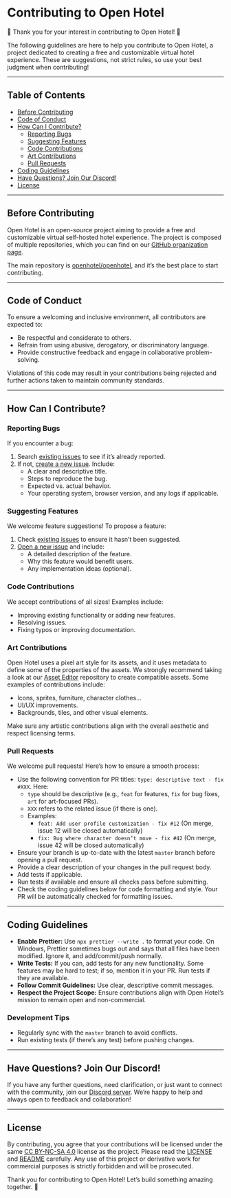 # Contributing to Open Hotel

🌟 Thank you for your interest in contributing to Open Hotel! 🌟

The following guidelines are here to help you contribute to Open Hotel, a project dedicated to creating a free and customizable virtual hotel experience. These are suggestions, not strict rules, so use your best judgment when contributing!

---

## Table of Contents

- [Before Contributing](#before-contributing)
- [Code of Conduct](#code-of-conduct)
- [How Can I Contribute?](#how-can-i-contribute)
  - [Reporting Bugs](#reporting-bugs)
  - [Suggesting Features](#suggesting-features)
  - [Code Contributions](#code-contributions)
  - [Art Contributions](#art-contributions)
  - [Pull Requests](#pull-requests)
- [Coding Guidelines](#coding-guidelines)
- [Have Questions? Join Our Discord!](#have-questions-join-our-discord)
- [License](#license)

---

## Before Contributing

Open Hotel is an open-source project aiming to provide a free and customizable virtual self-hosted hotel experience. The project is composed of multiple repositories, which you can find on our [GitHub organization page](https://github.com/openhotel/).

The main repository is [openhotel/openhotel](https://github.com/openhotel/openhotel/), and it’s the best place to start contributing.

---

## Code of Conduct

To ensure a welcoming and inclusive environment, all contributors are expected to:

- Be respectful and considerate to others.
- Refrain from using abusive, derogatory, or discriminatory language.
- Provide constructive feedback and engage in collaborative problem-solving.

Violations of this code may result in your contributions being rejected and further actions taken to maintain community standards.

---

## How Can I Contribute?

### Reporting Bugs

If you encounter a bug:

1. Search [existing issues](https://github.com/openhotel/openhotel/issues) to see if it’s already reported.
2. If not, [create a new issue](https://github.com/openhotel/openhotel/issues/new). Include:
   - A clear and descriptive title.
   - Steps to reproduce the bug.
   - Expected vs. actual behavior.
   - Your operating system, browser version, and any logs if applicable.

### Suggesting Features

We welcome feature suggestions! To propose a feature:

1. Check [existing issues](https://github.com/openhotel/openhotel/issues) to ensure it hasn’t been suggested.
2. [Open a new issue](https://github.com/openhotel/openhotel/issues/new) and include:
   - A detailed description of the feature.
   - Why this feature would benefit users.
   - Any implementation ideas (optional).

### Code Contributions

We accept contributions of all sizes! Examples include:

- Improving existing functionality or adding new features.
- Resolving issues.
- Fixing typos or improving documentation.

### Art Contributions

Open Hotel uses a pixel art style for its assets, and it uses metadata to define some of the properties of the assets. We strongly recommend taking a look at our [Asset Editor](https://github.com/openhotel/asset-editor) repository to create compatible assets. Some examples of contributions include:

- Icons, sprites, furniture, character clothes...
- UI/UX improvements.
- Backgrounds, tiles, and other visual elements.

Make sure any artistic contributions align with the overall aesthetic and respect licensing terms.

### Pull Requests

We welcome pull requests! Here’s how to ensure a smooth process:

- Use the following convention for PR titles: `type: descriptive text - fix #XXX`. Here:
  - `type` should be descriptive (e.g., `feat` for features, `fix` for bug fixes, `art` for art-focused PRs).
  - `XXX` refers to the related issue (if there is one).
  - Examples:
    - `feat: Add user profile customization - fix #12` (On merge, issue 12 will be closed automatically)
    - `fix: Bug where character doesn’t move - fix #42` (On merge, issue 42 will be closed automatically)
- Ensure your branch is up-to-date with the latest `master` branch before opening a pull request.
- Provide a clear description of your changes in the pull request body.
- Add tests if applicable.
- Run tests if available and ensure all checks pass before submitting.
- Check the coding guidelines below for code formatting and style. Your PR will be automatically checked for formatting issues.

---

## Coding Guidelines

- **Enable Prettier:** Use `npx prettier --write .` to format your code. On Windows, Prettier sometimes bugs out and says that all files have been modified. Ignore it, and add/commit/push normally.
- **Write Tests:** If you can, add tests for any new functionality. Some features may be hard to test; if so, mention it in your PR. Run tests if they are available.
- **Follow Commit Guidelines:** Use clear, descriptive commit messages.
- **Respect the Project Scope:** Ensure contributions align with Open Hotel’s mission to remain open and non-commercial.

### Development Tips

- Regularly sync with the `master` branch to avoid conflicts.
- Run existing tests (if there’s any test) before pushing changes.

---

## Have Questions? Join Our Discord!

If you have any further questions, need clarification, or just want to connect with the community, join our [Discord server](https://discord.com/invite/qBZfPdNWUj). We’re happy to help and always open to feedback and collaboration!

---

## License

By contributing, you agree that your contributions will be licensed under the same [CC BY-NC-SA 4.0](./LICENSE) license as the project. Please read the [LICENSE](./LICENSE) and [README](./README.md) carefully. Any use of this project or derivative work for commercial purposes is strictly forbidden and will be prosecuted.

Thank you for contributing to Open Hotel! Let’s build something amazing together. 🌟
